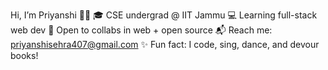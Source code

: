 Hi, I’m Priyanshi 👩‍💻
🎓 CSE undergrad @ IIT Jammu
💻 Learning full-stack web dev
🤝 Open to collabs in web + open source
📬 Reach me: priyanshisehra407@gmail.com
✨ Fun fact: I code, sing, dance, and devour books!

